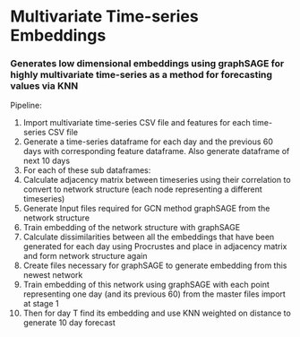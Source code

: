 # Multivariate Time-series Embeddings
### Generates low dimensional embeddings using graphSAGE for highly multivariate time-series as a method for forecasting values via KNN

Pipeline:
1. Import multivariate time-series CSV file and features for each time-series CSV file
2. Generate a time-series dataframe for each day and the previous 60 days with corresponding feature dataframe. Also generate dataframe of next 10 days
3. For each of these sub dataframes: 
  1. Calculate adjacency matrix between timeseries using their correlation to convert to network structure (each node representing a different timeseries)
  2. Generate Input files required for GCN method graphSAGE from the network structure 
  3. Train embedding of the network structure with graphSAGE
4. Calculate dissimilarities between all the embeddings that have been generated for each day using Procrustes and place in adjacency matrix and form network structure again
5. Create files necessary for graphSAGE to generate embedding from this newest network
6. Train embedding of this network using graphSAGE with each point representing one day (and its previous 60) from the master files import at stage 1
7. Then for day T find its embedding and use KNN weighted on distance to generate 10 day forecast
